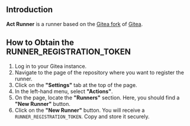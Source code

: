 ## Introduction

**Act Runner** is a runner based on the [Gitea fork](https://gitea.com/gitea/act) of [Gitea](https://github.com/nektos/act).

## How to Obtain the RUNNER_REGISTRATION_TOKEN

1. Log in to your Gitea instance.
2. Navigate to the page of the repository where you want to register the runner.
3. Click on the **"Settings"** tab at the top of the page.
4. In the left-hand menu, select **"Actions"**.
5. On the page, locate the **"Runners"** section. Here, you should find a **"New Runner"** button.
6. Click on the **"New Runner"** button. You will receive a `RUNNER_REGISTRATION_TOKEN`. Copy and store it securely.
